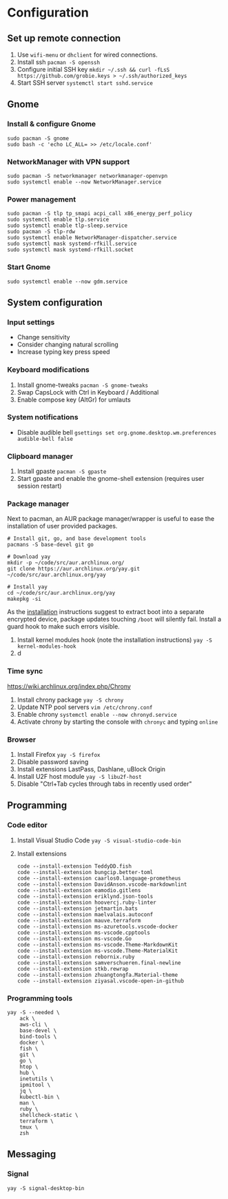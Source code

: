 # Configuration

## Set up remote connection

1. Use `wifi-menu` or `dhclient` for wired connections.
2. Install ssh `pacman -S openssh`
3. Configure initial SSH key `mkdir ~/.ssh && curl -fLsS https://github.com/grobie.keys > ~/.ssh/authorized_keys`
4. Start SSH server `systemctl start sshd.service`

## Gnome

### Install & configure Gnome

```console
sudo pacman -S gnome
sudo bash -c 'echo LC_ALL= >> /etc/locale.conf'
```

### NetworkManager with VPN support

```console
sudo pacman -S networkmanager networkmanager-openvpn
sudo systemctl enable --now NetworkManager.service
```

### Power management

```console
sudo pacman -S tlp tp_smapi acpi_call x86_energy_perf_policy
sudo systemctl enable tlp.service
sudo systemctl enable tlp-sleep.service
sudo pacman -S tlp-rdw
sudo systemctl enable NetworkManager-dispatcher.service
sudo systemctl mask systemd-rfkill.service
sudo systemctl mask systemd-rfkill.socket
```

### Start Gnome

```console
sudo systemctl enable --now gdm.service
```

## System configuration

### Input settings

- Change sensitivity
- Consider changing natural scrolling
- Increase typing key press speed

### Keyboard modifications

1. Install gnome-tweaks `pacman -S gnome-tweaks`
2. Swap CapsLock with Ctrl in Keyboard / Additional
3. Enable compose key (AltGr) for umlauts

### System notifications

- Disable audible bell `gsettings set org.gnome.desktop.wm.preferences audible-bell false`

### Clipboard manager

1. Install gpaste `pacman -S gpaste`
2. Start gpaste and enable the gnome-shell extension (requires user session restart)

### Package manager

Next to pacman, an AUR package manager/wrapper is useful to ease the
installation of user provided packages.

```console
# Install git, go, and base development tools
pacmans -S base-devel git go

# Download yay
mkdir -p ~/code/src/aur.archlinux.org/
git clone https://aur.archlinux.org/yay.git ~/code/src/aur.archlinux.org/yay

# Install yay
cd ~/code/src/aur.archlinux.org/yay
makepkg -si
```

As the [installation](/installation.md) instructions suggest to extract boot
into a separate encrypted device, package updates touching `/boot` will silently
fail. Install a guard hook to make such errors visible.

1. Install kernel modules hook (note the installation instructions) `yay -S kernel-modules-hook`
2. d

### Time sync

<https://wiki.archlinux.org/index.php/Chrony>

1. Install chrony package `yay -S chrony`
2. Update NTP pool servers `vim /etc/chrony.conf`
3. Enable chrony `systemctl enable --now chronyd.service`
4. Activate chrony by starting the console with `chronyc` and typing `online`

### Browser

1. Install Firefox `yay -S firefox`
2. Disable password saving
3. Install extensions LastPass, Dashlane, uBlock Origin
4. Install U2F host module `yay -S libu2f-host`
5. Disable "Ctrl+Tab cycles through tabs in recently used order"

## Programming

### Code editor

1. Install Visual Studio Code `yay -S visual-studio-code-bin`
2. Install extensions

   ```console
   code --install-extension TeddyDD.fish
   code --install-extension bungcip.better-toml
   code --install-extension caarlos0.language-prometheus
   code --install-extension DavidAnson.vscode-markdownlint
   code --install-extension eamodio.gitlens
   code --install-extension eriklynd.json-tools
   code --install-extension hoovercj.ruby-linter
   code --install-extension jetmartin.bats
   code --install-extension maelvalais.autoconf
   code --install-extension mauve.terraform
   code --install-extension ms-azuretools.vscode-docker
   code --install-extension ms-vscode.cpptools
   code --install-extension ms-vscode.Go
   code --install-extension ms-vscode.Theme-MarkdownKit
   code --install-extension ms-vscode.Theme-MaterialKit
   code --install-extension rebornix.ruby
   code --install-extension samverschueren.final-newline
   code --install-extension stkb.rewrap
   code --install-extension zhuangtongfa.Material-theme
   code --install-extension ziyasal.vscode-open-in-github
   ```

### Programming tools

```console
yay -S --needed \
    ack \
    aws-cli \
    base-devel \
    bind-tools \
    docker \
    fish \
    git \
    go \
    htop \
    hub \
    inetutils \
    ipmitool \
    jq \
    kubectl-bin \
    man \
    ruby \
    shellcheck-static \
    terraform \
    tmux \
    zsh
```

## Messaging

### Signal

```console
yay -S signal-desktop-bin
```
